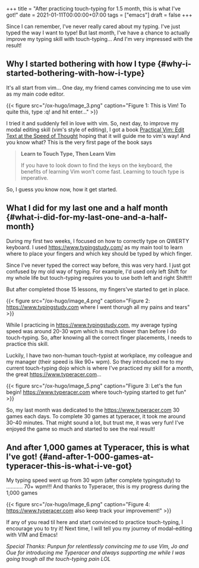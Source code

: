 +++
title = "After practicing touch-typing for 1.5 month, this is what I've got!"
date = 2021-01-11T00:00:00+07:00
tags = ["emacs"]
draft = false
+++

Since I can remember, I've never really cared about my typing. I've just typed the way I want to type! But last month, I've have a chance to actually improve my typing skill with touch-typing... And I'm very impressed with the result!


## Why I started bothering with how I type {#why-i-started-bothering-with-how-i-type}

It's all start from vim... One day, my friend cames convincing me to use vim as my main code editor.

{{< figure src="/ox-hugo/image_3.png" caption="Figure 1: This is Vim! To quite this, type :q! and hit enter..." >}}

I tried it and suddenly fell in love with vim. So, next day, to improve my modal editing skill (vim's style of editing), I got a book [Practical Vim: Edit Text at the Speed of Thought](https://www.amazon.com/Practical-Vim-Thought-Pragmatic-Programmers/dp/1934356980) hoping that it will guide me to vim's way!
And you know what? This is the very first page of the book says

> **Learn to Touch Type, Then Learn Vim**
>
> If you have to look down to find the keys on the keyboard, the benefits of
> learning Vim won’t come fast. Learning to touch type is imperative.

So, I guess you know now, how it get started.


## What I did for my last one and a half month {#what-i-did-for-my-last-one-and-a-half-month}

During my first two weeks, I focused on how to correctly type on QWERTY keyboard. I used <https://www.typingstudy.com/> as my main tool to learn where to place your fingers and which key should be typed by which finger.

Since I've never typed the correct way before, this was very hard. I just got confused by my old way of typing. For example, I'd used only left Shift for my whole life but touch-typing requires you to use both left and right Shift!!!

But after completed those 15 lessons, my fingers've started to get in place.

{{< figure src="/ox-hugo/image_4.png" caption="Figure 2: <https://www.typingstudy.com> where I went thorugh all my pains and tears" >}}

While I practicing in <https://www.typingstudy.com>, my average typing speed was around 20-30 wpm which is much slower than before I do touch-typing. So, after knowing all the correct finger placements, I needs to practice this skill.

Luckily, I have two non-human touch-typist at workplace, my colleague and my manager (their speed is like 90+ wpm). So they introduced me to my current touch-typing dojo which is where I've practiced my skill for a month, the great <https://www.typeracer.com>...

{{< figure src="/ox-hugo/image_5.png" caption="Figure 3: Let's the fun begin! <https://www.typeracer.com> where touch-typing started to get fun" >}}

So, my last month was dedicated to the <https://www.typeracer.com> 30 games each days. To complete 30 games at typeracer, it took me around 30-40 minutes. That might sound a lot, but trust me, it was very fun! I've enjoyed the game so much and started to see the real result!


## And after 1,000 games at Typeracer, this is what I've got! {#and-after-1-000-games-at-typeracer-this-is-what-i-ve-got}

My typing speed went up from 30 wpm (after complete typingstudy) to ........... 70+ wpm!!! And thanks to Typeracer, this is my progress during the 1,000 games

{{< figure src="/ox-hugo/image_6.png" caption="Figure 4: <https://www.typeracer.com> also keep track your improvement!" >}}

If any of you read til here and start convinced to practice touch-typing, I encourage you to try it! Next time, I will tell you my journey of modal-editing with VIM and Emacs!

_Special Thanks: Punpun for relentlessly convincing me to use Vim, Jo and Oue for introducing me Typeracer and always supporting me while I was going trough all the touch-typing pain LOL_
